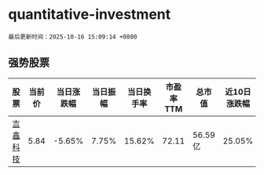 # quantitative-investment

`最后更新时间：2025-10-16 15:09:14 +0800`

## 强势股票

|股票|当前价|当日涨跌幅|当日振幅|当日换手率|市盈率TTM|总市值|近10日涨跌幅|
|----|----|----|----|----|----|----|----|
|[吉鑫科技](https://xueqiu.com/S/SH601218)|5.84|-5.65%|7.75%|15.62%|72.11|56.59亿|25.05%|
